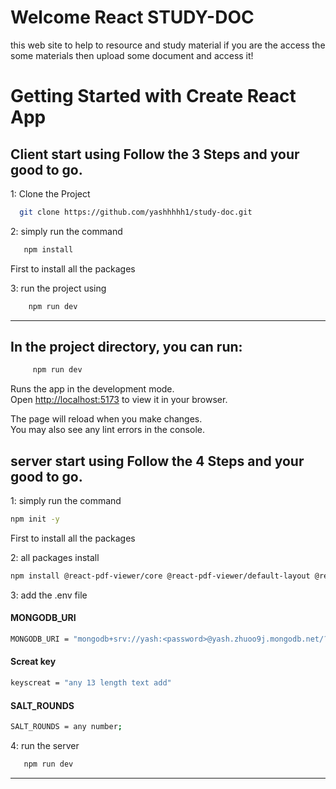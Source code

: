 # Welcome React STUDY-DOC

this web site to help to resource and study material if you are the access the some materials then upload some document and access it! 

# Getting Started with Create React App

## Client start using  Follow the 3 Steps and your good to go.  

1: Clone the Project 
   ```bash 
     git clone https://github.com/yashhhhh1/study-doc.git
   ``` 

2: simply run the command  
   ```bash 
      npm install
   ``` 
   First to install all the packages
   
3: run the project using 
  ```bash 
      npm run dev
   ``` 
   
   ---

## In the project directory, you can run:

 ```bash 
      npm run dev
 ``` 

Runs the app in the development mode.\
Open [http://localhost:5173](http://localhost:5173) to view it in your browser.

The page will reload when you make changes.\
You may also see any lint errors in the console.


## server start using  Follow the 4 Steps and your good to go.  

1: simply run the command 
   ``` bash 
   npm init -y
   ```
   First to install all the packages
   
2: all packages install
   ```bash
   npm install @react-pdf-viewer/core @react-pdf-viewer/default-layout @react-pdf-viewer/selection-mode axios bootstrap form-data pdfjs-dist prop-types react react-dom react-router-dom react-toastify validator
   ```

3: add the .env file
  
   #### MONGODB_URI
   ```bash
   MONGODB_URI = "mongodb+srv://yash:<password>@yash.zhuoo9j.mongodb.net/?retryWrites=true&w=majority&appName=yash"
   ```
   #### Screat key
   ```bash
   keyscreat = "any 13 length text add"
   ```
   ####  SALT_ROUNDS
   ```bash
   SALT_ROUNDS = any number;
   ```


4: run the server
   ``` bash
      npm run dev
   ```

---
